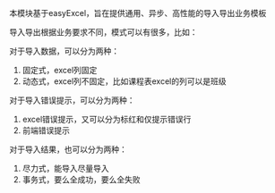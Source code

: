 本模块基于easyExcel，旨在提供通用、异步、高性能的导入导出业务模板

导入导出根据业务要求不同，模式可以有很多，比如：

对于导入数据，可以分为两种：
1. 固定式，excel列固定
2. 动态式，excel列不固定，比如课程表excel的列可以是班级

对于导入错误提示，可以分为两种：
1. excel错误提示，又可以分为标红和仅提示错误行
2. 前端错误提示

对于导入结果，也可以分为两种：
1. 尽力式，能导入尽量导入
2. 事务式，要么全成功，要么全失败

